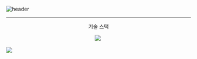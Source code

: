 ![header](https://capsule-render.vercel.app/api?type=waving&color=BB88CC&height=300&section=header&text=AMIVAYUN&fontSize=70&fontColor=4E4351)
- - -
<p align = "center"> 기술 스택 </p>
<p align = "center"> 
    <img src="https://img.shields.io/badge/Python-3766AB?style=flat-square&logo=Python&logoColor=white"/></a>&nbsp

</p>

<a href="https://대봉eng.com">
  <img src="./DB_LOGO.jpg"/>
</a>

